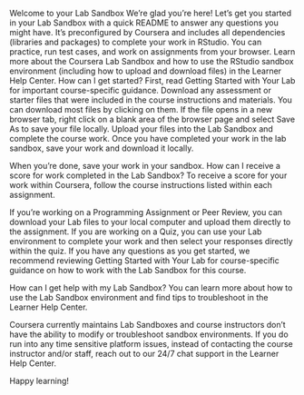 Welcome to your Lab Sandbox
We’re glad you’re here! Let’s get you started in your Lab Sandbox with a quick
README to answer any questions you might have. It’s preconfigured by Coursera
and includes all dependencies (libraries and packages) to complete your work in
RStudio. You can practice, run test cases, and work on assignments from your browser.
Learn more about the Coursera Lab Sandbox and how to use the RStudio sandbox
environment (including how to upload and download files) in the Learner Help Center.
How can I get started?
First, read Getting Started with Your Lab for important course-specific guidance.
Download any assessment or starter files that were included in the course
instructions and materials. You can download most files by clicking on them.
If the file opens in a new browser tab, right click on a blank area of the
browser page and select Save As to save your file locally.
Upload your files into the Lab Sandbox and complete the course work.
Once you have completed your work in the lab sandbox, save your work and
download it locally.

When you’re done, save your work in your sandbox.
How can I receive a score for work completed in the Lab Sandbox?
To receive a score for your work within Coursera, follow the course
instructions listed within each assignment.

If you’re working on a Programming Assignment or Peer Review, you can
download your Lab files to your local computer and upload them directly to the
assignment. If you are working on a Quiz, you can use your Lab environment to
complete your work and then select your responses directly within the quiz.
If you have any questions as you get started, we recommend reviewing
Getting Started with Your Lab
for course-specific guidance on how to work with the Lab Sandbox for this course.

How can I get help with my Lab Sandbox?
You can learn more about how to use the Lab Sandbox environment and find tips to
troubleshoot in the Learner Help Center.

Coursera currently maintains Lab Sandboxes and course instructors don’t have the
ability to modify or troubleshoot sandbox environments. If you do run into any
time sensitive platform issues, instead of contacting the course instructor
and/or staff, reach out to our 24/7 chat support in the Learner Help Center.

Happy learning!
